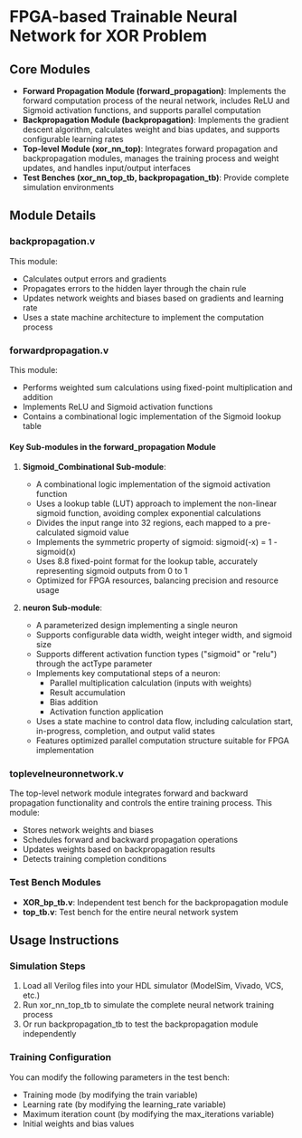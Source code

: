 # FPGA-based Trainable Neural Network for XOR Problem

## Core Modules

* **Forward Propagation Module (forward_propagation)**: Implements the forward computation process of the neural network, includes ReLU and Sigmoid activation functions, and supports parallel computation
* **Backpropagation Module (backpropagation)**: Implements the gradient descent algorithm, calculates weight and bias updates, and supports configurable learning rates
* **Top-level Module (xor_nn_top)**: Integrates forward propagation and backpropagation modules, manages the training process and weight updates, and handles input/output interfaces
* **Test Benches (xor_nn_top_tb, backpropagation_tb)**: Provide complete simulation environments

## Module Details

### backpropagation.v
This module:
* Calculates output errors and gradients
* Propagates errors to the hidden layer through the chain rule
* Updates network weights and biases based on gradients and learning rate
* Uses a state machine architecture to implement the computation process

### forwardpropagation.v
This module:
* Performs weighted sum calculations using fixed-point multiplication and addition
* Implements ReLU and Sigmoid activation functions
* Contains a combinational logic implementation of the Sigmoid lookup table

#### Key Sub-modules in the forward_propagation Module

1. **Sigmoid_Combinational Sub-module**:
   * A combinational logic implementation of the sigmoid activation function
   * Uses a lookup table (LUT) approach to implement the non-linear sigmoid function, avoiding complex exponential calculations
   * Divides the input range into 32 regions, each mapped to a pre-calculated sigmoid value
   * Implements the symmetric property of sigmoid: sigmoid(-x) = 1 - sigmoid(x)
   * Uses 8.8 fixed-point format for the lookup table, accurately representing sigmoid outputs from 0 to 1
   * Optimized for FPGA resources, balancing precision and resource usage

2. **neuron Sub-module**:
   * A parameterized design implementing a single neuron
   * Supports configurable data width, weight integer width, and sigmoid size
   * Supports different activation function types ("sigmoid" or "relu") through the actType parameter
   * Implements key computational steps of a neuron:
     * Parallel multiplication calculation (inputs with weights)
     * Result accumulation
     * Bias addition
     * Activation function application
   * Uses a state machine to control data flow, including calculation start, in-progress, completion, and output valid states
   * Features optimized parallel computation structure suitable for FPGA implementation

### toplevelneuronnetwork.v
The top-level network module integrates forward and backward propagation functionality and controls the entire training process. This module:
* Stores network weights and biases
* Schedules forward and backward propagation operations
* Updates weights based on backpropagation results
* Detects training completion conditions

### Test Bench Modules
* **XOR_bp_tb.v**: Independent test bench for the backpropagation module
* **top_tb.v**: Test bench for the entire neural network system

## Usage Instructions

### Simulation Steps
1. Load all Verilog files into your HDL simulator (ModelSim, Vivado, VCS, etc.)
2. Run xor_nn_top_tb to simulate the complete neural network training process
3. Or run backpropagation_tb to test the backpropagation module independently

### Training Configuration
You can modify the following parameters in the test bench:
* Training mode (by modifying the train variable)
* Learning rate (by modifying the learning_rate variable)
* Maximum iteration count (by modifying the max_iterations variable)
* Initial weights and bias values
